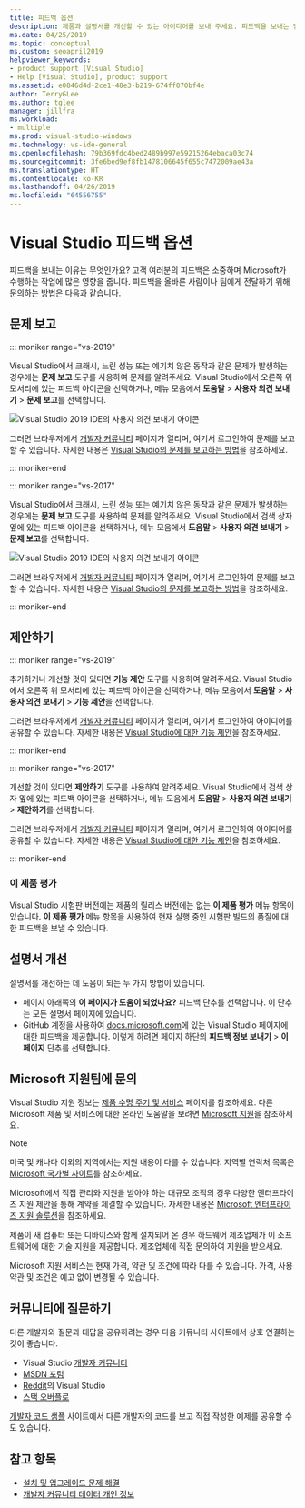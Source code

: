 ```yaml
---
title: 피드백 옵션
description: 제품과 설명서를 개선할 수 있는 아이디어를 보내 주세요. 피드백을 보내는 방법은 다음과 같습니다.
ms.date: 04/25/2019
ms.topic: conceptual
ms.custom: seoapril2019
helpviewer_keywords:
- product support [Visual Studio]
- Help [Visual Studio], product support
ms.assetid: e0846d4d-2ce1-48e3-b219-674ff070bf4e
author: TerryGLee
ms.author: tglee
manager: jillfra
ms.workload:
- multiple
ms.prod: visual-studio-windows
ms.technology: vs-ide-general
ms.openlocfilehash: 79b369fdc4bed2489b997e59215264ebaca03c74
ms.sourcegitcommit: 3fe6bed9ef8fb1478106645f655c7472009ae43a
ms.translationtype: HT
ms.contentlocale: ko-KR
ms.lasthandoff: 04/26/2019
ms.locfileid: "64556755"
---
```

# <a name="visual-studio-feedback-options"></a>Visual Studio 피드백 옵션

피드백을 보내는 이유는 무엇인가요? 고객 여러분의 피드백은 소중하며 Microsoft가 수행하는 작업에 많은 영향을 줍니다. 피드백을 올바른 사람이나 팀에게 전달하기 위해 문의하는 방법은 다음과 같습니다.

## <a name="report-a-problem"></a>문제 보고

::: moniker range="vs-2019"

Visual Studio에서 크래시, 느린 성능 또는 예기치 않은 동작과 같은 문제가 발생하는 경우에는 **문제 보고** 도구를 사용하여 문제를 알려주세요. Visual Studio에서 오른쪽 위 모서리에 있는 피드백 아이콘을 선택하거나, 메뉴 모음에서 **도움말** > **사용자 의견 보내기** > **문제 보고**를 선택합니다.

![Visual Studio 2019 IDE의 사용자 의견 보내기 아이콘](./media/vs-2019/send-feedback-icon.png)

그러면 브라우저에서 [개발자 커뮤니티](https://developercommunity.visualstudio.com) 페이지가 열리며, 여기서 로그인하여 문제를 보고할 수 있습니다. 자세한 내용은 [Visual Studio의 문제를 보고하는 방법](how-to-report-a-problem-with-visual-studio.md)을 참조하세요.

::: moniker-end

::: moniker range="vs-2017"

Visual Studio에서 크래시, 느린 성능 또는 예기치 않은 동작과 같은 문제가 발생하는 경우에는 **문제 보고** 도구를 사용하여 문제를 알려주세요. Visual Studio에서 검색 상자 옆에 있는 피드백 아이콘을 선택하거나, 메뉴 모음에서 **도움말** > **사용자 의견 보내기** > **문제 보고**를 선택합니다.

![Visual Studio 2019 IDE의 사용자 의견 보내기 아이콘](./media/send-feedback-icon.png)

그러면 브라우저에서 [개발자 커뮤니티](https://developercommunity.visualstudio.com) 페이지가 열리며, 여기서 로그인하여 문제를 보고할 수 있습니다. 자세한 내용은 [Visual Studio의 문제를 보고하는 방법](how-to-report-a-problem-with-visual-studio.md)을 참조하세요.

::: moniker-end

## <a name="make-a-suggestion"></a>제안하기

::: moniker range="vs-2019"

추가하거나 개선할 것이 있다면 **기능 제안** 도구를 사용하여 알려주세요. Visual Studio에서 오른쪽 위 모서리에 있는 피드백 아이콘을 선택하거나, 메뉴 모음에서 **도움말** > **사용자 의견 보내기** > **기능 제안**을 선택합니다.

그러면 브라우저에서 [개발자 커뮤니티](https://developercommunity.visualstudio.com) 페이지가 열리며, 여기서 로그인하여 아이디어를 공유할 수 있습니다. 자세한 내용은 [Visual Studio에 대한 기능 제안](suggest-a-feature.md)을 참조하세요.

::: moniker-end

::: moniker range="vs-2017"

개선할 것이 있다면 **제안하기** 도구를 사용하여 알려주세요. Visual Studio에서 검색 상자 옆에 있는 피드백 아이콘을 선택하거나, 메뉴 모음에서 **도움말** > **사용자 의견 보내기** > **제안하기**를 선택합니다.

그러면 브라우저에서 [개발자 커뮤니티](https://developercommunity.visualstudio.com) 페이지가 열리며, 여기서 로그인하여 아이디어를 공유할 수 있습니다. 자세한 내용은 [Visual Studio에 대한 기능 제안](suggest-a-feature.md)을 참조하세요.

::: moniker-end

### <a name="rate-this-product"></a>이 제품 평가

Visual Studio 시험판 버전에는 제품의 릴리스 버전에는 없는 **이 제품 평가** 메뉴 항목이 있습니다. **이 제품 평가** 메뉴 항목을 사용하여 현재 실행 중인 시험판 빌드의 품질에 대한 피드백을 보낼 수 있습니다.

## <a name="improve-the-documentation"></a>설명서 개선

설명서를 개선하는 데 도움이 되는 두 가지 방법이 있습니다.

* 페이지 아래쪽의 **이 페이지가 도움이 되었나요?** 피드백 단추를 선택합니다. 이 단추는 모든 설명서 페이지에 있습니다.
* GitHub 계정을 사용하여 [docs.microsoft.com](https://docs.microsoft.com/visualstudio/)에 있는 Visual Studio 페이지에 대한 피드백을 제공합니다. 이렇게 하려면 페이지 하단의 **피드백 정보 보내기** > **이 페이지** 단추를 선택합니다.

## <a name="contact-microsoft-support"></a>Microsoft 지원팀에 문의

Visual Studio 지원 정보는 [제품 수명 주기 및 서비스](/visualstudio/releases/2019/servicing/) 페이지를 참조하세요. 다른 Microsoft 제품 및 서비스에 대한 온라인 도움말을 보려면 [Microsoft 지원](https://go.microsoft.com/fwlink/?LinkID=99019)을 참조하세요.

> [!NOTE]
> 미국 및 캐나다 이외의 지역에서는 지원 내용이 다를 수 있습니다. 지역별 연락처 목록은 [Microsoft 국가별 사이트](https://www.microsoft.com/worldwide/)를 참조하세요.

Microsoft에서 직접 관리와 지원을 받아야 하는 대규모 조직의 경우 다양한 엔터프라이즈 지원 제안을 통해 계약을 체결할 수 있습니다. 자세한 내용은 [Microsoft 엔터프라이즈 지원 솔루션](https://go.microsoft.com/fwlink/?LinkId=258223)을 참조하세요.

제품이 새 컴퓨터 또는 디바이스와 함께 설치되어 온 경우 하드웨어 제조업체가 이 소프트웨어에 대한 기술 지원을 제공합니다. 제조업체에 직접 문의하여 지원을 받으세요.

Microsoft 지원 서비스는 현재 가격, 약관 및 조건에 따라 다를 수 있습니다. 가격, 사용 약관 및 조건은 예고 없이 변경될 수 있습니다.

## <a name="ask-the-community"></a>커뮤니티에 질문하기

다른 개발자와 질문과 대답을 공유하려는 경우 다음 커뮤니티 사이트에서 상호 연결하는 것이 좋습니다.

* Visual Studio [개발자 커뮤니티](https://developercommunity.visualstudio.com)
* [MSDN 포럼](https://social.msdn.microsoft.com/Forums/home)
* [Reddit](https://www.reddit.com/r/VisualStudio/)의 Visual Studio
* [스택 오버플로](https://stackoverflow.com/search?q=visual+studio+-code)

[개발자 코드 샘플](https://code.msdn.microsoft.com/) 사이트에서 다른 개발자의 코드를 보고 직접 작성한 예제를 공유할 수도 있습니다.

## <a name="see-also"></a>참고 항목

* [설치 및 업그레이드 문제 해결](../install/troubleshooting-installation-issues.md)
* [개발자 커뮤니티 데이터 개인 정보](developer-community-privacy.md)
